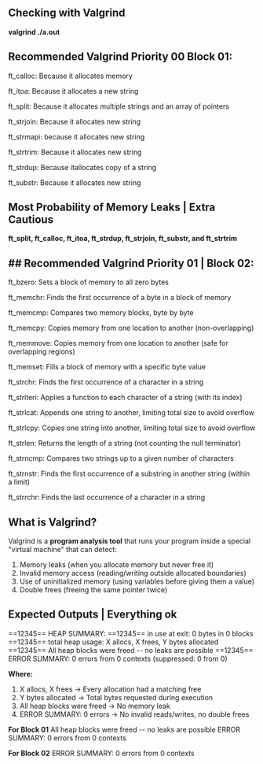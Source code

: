 ## Checking with Valgrind 

**valgrind ./a.out**


## Recommended Valgrind Priority 00 Block 01: 

ft_calloc: Because it allocates memory

ft_itoa: Because it allocates a new string

ft_split: Because it allocates multiple strings and an array of pointers

ft_strjoin: Because it allocates new string

ft_strmapi: because it allocates new string

ft_strtrim: Because it allocates new string

ft_strdup: Because itallocates copy of a string

ft_substr: Because it allocates new string


## Most Probability of Memory Leaks | Extra Cautious 

**ft_split, ft_calloc, ft_itoa, ft_strdup, ft_strjoin, ft_substr, and ft_strtrim**


## ## Recommended Valgrind Priority 01 | Block 02:

ft_bzero: Sets a block of memory to all zero bytes

ft_memchr: Finds the first occurrence of a byte in a block of memory

ft_memcmp: Compares two memory blocks, byte by byte

ft_memcpy: Copies memory from one location to another (non-overlapping)

ft_memmove: Copies memory from one location to another (safe for overlapping regions)

ft_memset: Fills a block of memory with a specific byte value

ft_strchr: Finds the first occurrence of a character in a string

ft_striteri: Applies a function to each character of a string (with its index)

ft_strlcat: Appends one string to another, limiting total size to avoid overflow

ft_strlcpy: Copies one string into another, limiting total size to avoid overflow

ft_strlen: Returns the length of a string (not counting the null terminator)

ft_strncmp: Compares two strings up to a given number of characters

ft_strnstr: Finds the first occurrence of a substring in another string (within a limit)

ft_strrchr: Finds the last occurrence of a character in a string

## What is Valgrind?

Valgrind is a **program analysis tool** that runs your program inside a special "virtual machine" that can detect:

1. Memory leaks (when you allocate memory but never free it)
2. Invalid memory access (reading/writing outside allocated boundaries)
3. Use of uninitialized memory (using variables before giving them a value)
4. Double frees (freeing the same pointer twice)

## Expected Outputs | Everything ok

==12345== HEAP SUMMARY:
==12345==     in use at exit: 0 bytes in 0 blocks
==12345==   total heap usage: X allocs, X frees, Y bytes allocated
==12345== All heap blocks were freed -- no leaks are possible
==12345== ERROR SUMMARY: 0 errors from 0 contexts (suppressed: 0 from 0)

**Where:**

1. X allocs, X frees → Every allocation had a matching free
2. Y bytes allocated → Total bytes requested during execution
3. All heap blocks were freed → No memory leak
4. ERROR SUMMARY: 0 errors → No invalid reads/writes, no double frees

**For Block 01**
All heap blocks were freed -- no leaks are possible
ERROR SUMMARY: 0 errors from 0 contexts

**For Block 02**
ERROR SUMMARY: 0 errors from 0 contexts

